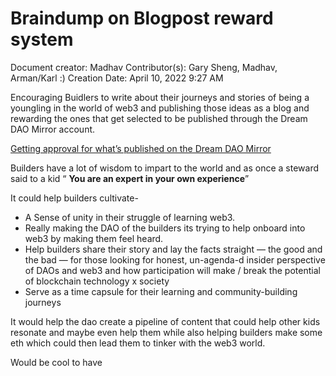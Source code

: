 # Braindump on Blogpost reward system

Document creator: Madhav
Contributor(s): Gary Sheng, Madhav, Arman/Karl :)
Creation Date: April 10, 2022 9:27 AM

Encouraging Buidlers to write about their journeys and stories of being a youngling in the world of web3 and publishing those ideas as a blog and rewarding the ones that get selected to be published through the Dream DAO Mirror account. 

[Getting approval for what’s published on the Dream DAO Mirror](Braindump%20on%20Blogpost%20reward%20system%20f75f3d5a402e4bd39c8195e6670cffe9/Getting%20approval%20for%20what%E2%80%99s%20published%20on%20the%20Dream%20da4ffc8fb51b4bc6b0765d5708a6671b.md)

Builders have a lot of wisdom to impart to the world and as once a steward said to a kid “ **You are an expert in your own experience**”

It could help builders cultivate-

- A Sense of unity in their struggle of learning web3.
- Really making the DAO of the builders its trying to help onboard into web3 by making them feel heard.
- Help builders share their story and lay the facts straight — the good and the bad — for those looking for honest, un-agenda-d insider perspective of DAOs and web3 and how participation will make / break the potential of blockchain technology x society
- Serve as a time capsule for their learning and community-building journeys

It would help the dao create a pipeline of content that could help other kids resonate and maybe even help them while also helping builders make some eth which could then lead them to tinker with the web3 world. 

Would be cool to have